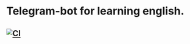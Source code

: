 # Telegram-bot for learning english.

[![CI](https://github.com/vasgg/english_buddy_bot/actions/workflows/python-app.yml/badge.svg)](https://github.com/vasgg/english_buddy_bot/actions?query=branch%3Amain++)
-----

